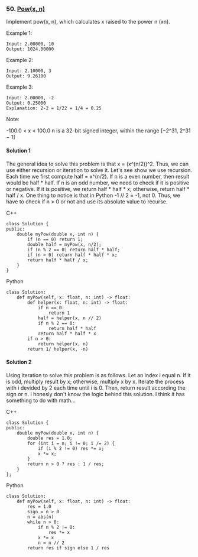 ### 50\. [Pow(x, n)](https://leetcode.com/problems/powx-n/)

Implement pow(x, n), which calculates x raised to the power n (xn).

Example 1:
```
Input: 2.00000, 10
Output: 1024.00000
```

Example 2:
```
Input: 2.10000, 3
Output: 9.26100
```

Example 3:
```
Input: 2.00000, -2
Output: 0.25000
Explanation: 2-2 = 1/22 = 1/4 = 0.25
```

Note:

-100.0 < x < 100.0
n is a 32-bit signed integer, within the range [−2^31, 2^31 − 1]

#### Solution 1


The general idea to solve this problem is that x = (x^(n/2))^2. Thus, we can
use either recursion or iteration to solve it. Let's see show we use recursion.
Each time we first compute half = x^(n/2). If n is a even number, then result
would be half * half. If n is an odd number, we need to check if it is positive
or negative. If it is positive, we return half * half * x; otherwise, return
half * half / x. One thing to notice is that in Python -1 // 2 = -1, not 0.
Thus, we have to check if n > 0 or not and use its absolute value to recurse.


C++

```
class Solution {
public:
    double myPow(double x, int n) {
        if (n == 0) return 1;
        double half = myPow(x, n/2);
        if (n % 2 == 0) return half * half;
        if (n > 0) return half * half * x;
        return half * half / x;
    }
}

```

Python

```
class Solution:
    def myPow(self, x: float, n: int) -> float:
        def helper(x: float, n: int) -> float:
            if n == 0:
                return 1
            half = helper(x, n // 2)
            if n % 2 == 0:
                return half * half
            return half * half * x
        if n > 0:
            return helper(x, n)
        return 1/ helper(x, -n)
```


#### Solution 2

Using iteration to solve this problem is as follows. Let an index i equal n. If it is odd,
multiply result by x; otherwise, multiply x by x. Iterate the process with i devided by 2
each time until i is 0. Then, return result according the sign or n. I honesly don't know
the logic behind this solution. I think it has something to do with math...


C++

```
class Solution {
public:
    double myPow(double x, int n) {
        double res = 1.0;
        for (int i = n; i != 0; i /= 2) {
            if (i % 2 != 0) res *= x;
            x *= x;
        }
        return n > 0 ? res : 1 / res;
    }
};
```

Python 

```
class Solution:
    def myPow(self, x: float, n: int) -> float:
        res = 1.0
        sign = n > 0
        n = abs(n)
        while n > 0:
            if n % 2 != 0:
                res *= x
            x *= x
            n = n // 2
        return res if sign else 1 / res 
```
